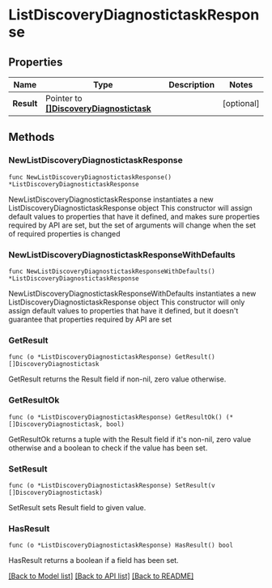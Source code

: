 # ListDiscoveryDiagnostictaskResponse

## Properties

Name | Type | Description | Notes
------------ | ------------- | ------------- | -------------
**Result** | Pointer to [**[]DiscoveryDiagnostictask**](DiscoveryDiagnostictask.md) |  | [optional] 

## Methods

### NewListDiscoveryDiagnostictaskResponse

`func NewListDiscoveryDiagnostictaskResponse() *ListDiscoveryDiagnostictaskResponse`

NewListDiscoveryDiagnostictaskResponse instantiates a new ListDiscoveryDiagnostictaskResponse object
This constructor will assign default values to properties that have it defined,
and makes sure properties required by API are set, but the set of arguments
will change when the set of required properties is changed

### NewListDiscoveryDiagnostictaskResponseWithDefaults

`func NewListDiscoveryDiagnostictaskResponseWithDefaults() *ListDiscoveryDiagnostictaskResponse`

NewListDiscoveryDiagnostictaskResponseWithDefaults instantiates a new ListDiscoveryDiagnostictaskResponse object
This constructor will only assign default values to properties that have it defined,
but it doesn't guarantee that properties required by API are set

### GetResult

`func (o *ListDiscoveryDiagnostictaskResponse) GetResult() []DiscoveryDiagnostictask`

GetResult returns the Result field if non-nil, zero value otherwise.

### GetResultOk

`func (o *ListDiscoveryDiagnostictaskResponse) GetResultOk() (*[]DiscoveryDiagnostictask, bool)`

GetResultOk returns a tuple with the Result field if it's non-nil, zero value otherwise
and a boolean to check if the value has been set.

### SetResult

`func (o *ListDiscoveryDiagnostictaskResponse) SetResult(v []DiscoveryDiagnostictask)`

SetResult sets Result field to given value.

### HasResult

`func (o *ListDiscoveryDiagnostictaskResponse) HasResult() bool`

HasResult returns a boolean if a field has been set.


[[Back to Model list]](../README.md#documentation-for-models) [[Back to API list]](../README.md#documentation-for-api-endpoints) [[Back to README]](../README.md)


